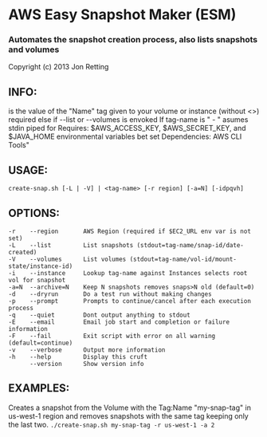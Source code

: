 AWS Easy Snapshot Maker (ESM)
=============================
### Automates the snapshot creation process, also lists snapshots and volumes
Copyright (c) 2013 Jon Retting

INFO:
-----
<tag-name> is the value of the "Name" tag given to your volume or instance (without <>)
<tag-name> required else if --list or --volumes is envoked
If tag-name is " - " asumes stdin piped for <tag-name>
Requires: $AWS_ACCESS_KEY, $AWS_SECRET_KEY, and $JAVA_HOME environmental variables bet set
Dependencies: AWS CLI Tools"

USAGE:
------
`create-snap.sh [-L | -V] | <tag-name> [-r region] [-a=N] [-idpqvh]`

OPTIONS:
--------
    -r    --region       AWS Region (required if $EC2_URL env var is not set)
    -L    --list         List snapshots (stdout=tag-name/snap-id/date-created)
    -V    --volumes      List volumes (stdout=tag-name/vol-id/mount-state/instance-id)
    -i    --instance     Lookup tag-name against Instances selects root vol for snapshot
    -a=N  --archive=N    Keep N snapshots removes snaps>N old (default=0)
    -d    --dryrun       Do a test run without making changes
    -p    --prompt       Prompts to continue/cancel after each execution process
    -q    --quiet        Dont output anything to stdout
    -E    --email        Email job start and completion or failure information
    -F    --fail         Exit script with error on all warning (default=continue)
    -v    --verbose      Output more information
    -h    --help         Display this cruft
          --version      Show version info

EXAMPLES:
---------
Creates a snapshot from the Volume with the Tag:Name "my-snap-tag" in us-west-1 region and removes snapshots with the same tag keeping only the last two.
`./create-snap.sh my-snap-tag -r us-west-1 -a 2`